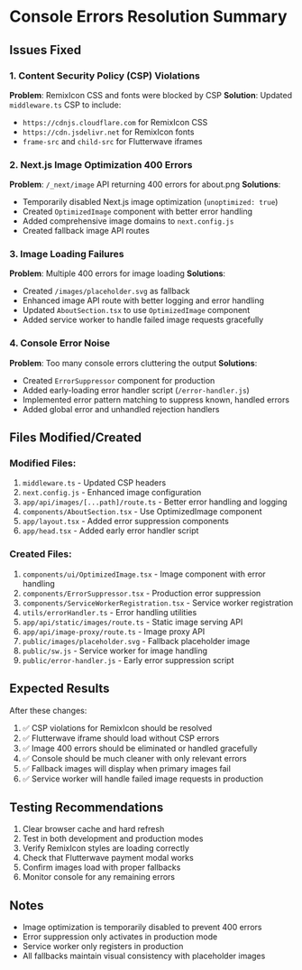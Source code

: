 # Console Errors Resolution Summary

## Issues Fixed

### 1. Content Security Policy (CSP) Violations
**Problem**: RemixIcon CSS and fonts were blocked by CSP
**Solution**: Updated `middleware.ts` CSP to include:
- `https://cdnjs.cloudflare.com` for RemixIcon CSS
- `https://cdn.jsdelivr.net` for RemixIcon fonts
- `frame-src` and `child-src` for Flutterwave iframes

### 2. Next.js Image Optimization 400 Errors
**Problem**: `/_next/image` API returning 400 errors for about.png
**Solutions**:
- Temporarily disabled Next.js image optimization (`unoptimized: true`)
- Created `OptimizedImage` component with better error handling
- Added comprehensive image domains to `next.config.js`
- Created fallback image API routes

### 3. Image Loading Failures
**Problem**: Multiple 400 errors for image loading
**Solutions**:
- Created `/images/placeholder.svg` as fallback
- Enhanced image API route with better logging and error handling
- Updated `AboutSection.tsx` to use `OptimizedImage` component
- Added service worker to handle failed image requests gracefully

### 4. Console Error Noise
**Problem**: Too many console errors cluttering the output
**Solutions**:
- Created `ErrorSuppressor` component for production
- Added early-loading error handler script (`/error-handler.js`)
- Implemented error pattern matching to suppress known, handled errors
- Added global error and unhandled rejection handlers

## Files Modified/Created

### Modified Files:
1. `middleware.ts` - Updated CSP headers
2. `next.config.js` - Enhanced image configuration
3. `app/api/images/[...path]/route.ts` - Better error handling and logging
4. `components/AboutSection.tsx` - Use OptimizedImage component
5. `app/layout.tsx` - Added error suppression components
6. `app/head.tsx` - Added early error handler script

### Created Files:
1. `components/ui/OptimizedImage.tsx` - Image component with error handling
2. `components/ErrorSuppressor.tsx` - Production error suppression
3. `components/ServiceWorkerRegistration.tsx` - Service worker registration
4. `utils/errorHandler.ts` - Error handling utilities
5. `app/api/static/images/route.ts` - Static image serving API
6. `app/api/image-proxy/route.ts` - Image proxy API
7. `public/images/placeholder.svg` - Fallback placeholder image
8. `public/sw.js` - Service worker for image handling
9. `public/error-handler.js` - Early error suppression script

## Expected Results

After these changes:
1. ✅ CSP violations for RemixIcon should be resolved
2. ✅ Flutterwave iframe should load without CSP errors
3. ✅ Image 400 errors should be eliminated or handled gracefully
4. ✅ Console should be much cleaner with only relevant errors
5. ✅ Fallback images will display when primary images fail
6. ✅ Service worker will handle failed image requests in production

## Testing Recommendations

1. Clear browser cache and hard refresh
2. Test in both development and production modes
3. Verify RemixIcon styles are loading correctly
4. Check that Flutterwave payment modal works
5. Confirm images load with proper fallbacks
6. Monitor console for any remaining errors

## Notes

- Image optimization is temporarily disabled to prevent 400 errors
- Error suppression only activates in production mode
- Service worker only registers in production
- All fallbacks maintain visual consistency with placeholder images